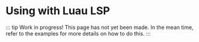 # Using with Luau LSP

::: tip Work in progress!
This page has not yet been made. In the mean time, refer to the examples for more details on how to do this.
:::
